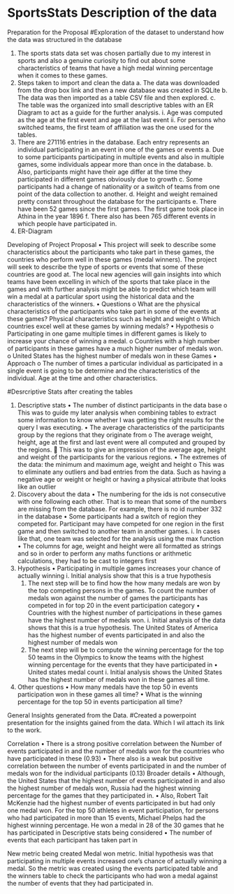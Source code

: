 # SportsStats Description of the data 


Preparation for the Proposal
#Exploration of the dataset to understand how the data was structured in the database
1.	The sports stats data set was chosen partially due to my interest in sports and also a genuine curiosity to find out about some characteristics of teams that have a high medal winning percentage when it comes to these games. 
2.	Steps taken to import and clean the data
  a.	The data was downloaded from the drop box link and then a new database was created in SQLite
  b.	The data was then imported as a table CSV file and then explored.
  c.	The table was the organized into small descriptive tables with an ER Diagram to act as a guide for the further analysis.
    i.	Age was computed as the age at the first event and age at the last event
    ii.	For persons who switched teams, the first team of affiliation was the one used for the tables. 
3.	There are 271116 entries in the database. Each entry represents an individual participating in an event in one of the games or events
  a.	Due to some participants participating in multiple events and also in multiple games, some individuals appear more than once in the database.
  b.	Also, participants might have their age differ at the time they participated in different games obviously due to growth
  c.	Some participants had a change of nationality or a switch of teams from one point of the data collection to another.
  d.	Height and weight remained pretty constant throughout the database for the participants
  e.	 There have been 52 games since the first games. The first game took place in Athina in the year 1896
  f.	There also has been 765 different events in which people have participated in.
4.	ER-Diagram
 

Developing of Project Proposal
•	This project will seek to describe some characteristics about the participants who take part in these games, 
  the countries who perform well in these games (medal winners). 
  The project will seek to describe the type of sports or events that some of these countries are good at. 
  The local new agencies will gain insights into which teams have been excelling in which of the sports that take place in the games and with further
  analysis might be able to predict which team will win a medal at a particular sport using the historical data and the characteristics of the winners.
•	Questions 
  o	What are the physical characteristics of the participants who take part in some of the events at these games? Physical characteristics such as height and weight 
  o	Which countries excel well at these games by winning medals?
•	Hypothesis
  o	Participating in one game multiple times in different games is likely to increase your chance of winning a medal.
  o	Countries with a high number of participants in these games have a much higher number of medals won.
  o	United States has the highest number of medals won in these Games
•	Approach
   o	The number of times a particular individual as participated in a single event is going to be determine and the characteristics of the individual.
   Age at the time and other characteristics. 
   
   
   #Desrcriptive Stats after creating the tables
1.	Descriptive stats 
  •	The number of distinct participants in the data base
    o	This was to guide my later analysis when combining tables to extract some information to know whether I was getting the right results for the query I was executing. 
  •	The average characteristics of the participants group by the regions that they originate from
    o	The average weight, height, age at the first and last event were all computed and grouped by the regions. 
      	This was to give an impression of the average age, height and weight of the participants for the various regions.
  •	The extremes of the data: the minimum and maximum age, weight and height
    o	This was to eliminate any outliers and bad entries from the data. Such as having a negative age or weight or height or having a physical attribute that looks like an outlier
2.	Discovery about the data
  •	The numbering for the ids is not consecutive with one following each other. That is to mean that some of the numbers are missing from the database. For example, there is no id number 332 in the database
  •	Some participants had a switch of region they competed for. Participant may have competed for one region in the first game and then switched to another team in another games.
    i.	In cases like that, one team was selected for the analysis using the max function 
  •	The columns for age, weight and height were all formatted as strings and so in order to perform any maths functions or arithmetic calculations, they had to be cast to integers first
3.	 Hypothesis
  •	Participating in multiple games increases your chance of actually winning
    i.	Initial analysis show that this is a true hypothesis
       1.	The next step will be to find how the how many medals are won by the top competing persons in the games. To count the number of medals won against the number of games the participants has competed in for top 20 in the event participation category 
  •	Countries with the highest number of participations in these games have the highest number of medals won. 
    i.	Initial analysis of the data shows that this is a true hypothesis. The United States of America has the highest number of events participated in and also the highest number of medals won
      1.	The next step will be to compute the winning percentage for the top 50 teams in the Olympics to know the teams with the highest winning percentage for the events that they have participated in
      •	United states medal count
    i.	Initial analysis shows the United States has the highest number of medals won in these games all time.
4.	Other questions
    •	How many medals have the top 50 in events participation won in these games all time?
    •	What is the winning percentage for the top 50 in events participation all time?



General Insights generated from the Data.
#Created a powerpoint presentation for the insights gained from the data. Which I wil attach its link to the work.


Correlation
  •	There is a strong positive correlation between the Number of events participated in and the number of medals won for the countries who have participated in these (0.93)
  •	There also is a weak but positive correlation between the number of events participated in and the number of medals won for the individual participants (0.13)
Broader details
  •	Although, the United States that the highest number of events participated in and also the highest number of medals won, Russia had the highest winning percentage      for the games that they participated in. 
  •	Also, Robert Tait McKenzie had the highest number of events participated in but had only one medal won. For the top 50 athletes in event participation, for persons     who had participated in more than 15 events, Michael Phelps had the highest winning percentage. He won a medal in 28 of the 30 games that he has participated in 
Descriptive stats being considered
•	The number of events that each participant has taken part in


New metric being created
Medal won metric. 
Initial hypothesis was that participating in multiple events increased one’s chance of actually winning a medal. 
So the metric was created using the events participated table and the winners table to check the participants who had won a medal against the number of events that they had participated in. 




